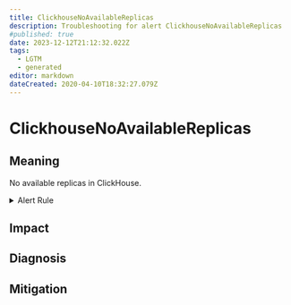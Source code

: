 ```yaml
---
title: ClickhouseNoAvailableReplicas
description: Troubleshooting for alert ClickhouseNoAvailableReplicas
#published: true
date: 2023-12-12T21:12:32.022Z
tags: 
  - LGTM
  - generated
editor: markdown
dateCreated: 2020-04-10T18:32:27.079Z
---
```


# ClickhouseNoAvailableReplicas

## Meaning
[//]: # "Short paragraph that explains what the alert means"
No available replicas in ClickHouse.

<details>
  <summary>Alert Rule</summary>

{{% rule "clickhouse/clickhouse-internal.yml" "ClickhouseNoAvailableReplicas" %}}

<!-- Rule when generated

```yaml
alert: ClickhouseNoAvailableReplicas
expr: ClickHouseErrorMetric_NO_AVAILABLE_REPLICA == 1
for: 0m
labels:
    severity: critical
annotations:
    summary: ClickHouse No Available Replicas (instance {{ $labels.instance }})
    description: |-
        No available replicas in ClickHouse.
          VALUE = {{ $value }}
          LABELS = {{ $labels }}
    runbook: https://github.com/srerun/prometheus-alerts/blob/main/content/runbooks/clickhouse-internal/ClickhouseNoAvailableReplicas.md

```

-->

</details>


## Impact
[//]: # "What could / will happen if the alert is not addressed"



## Diagnosis
[//]: # "Steps to take to identify the cause of the problem"



## Mitigation
[//]: # "The steps necessary to resolve the alert"
